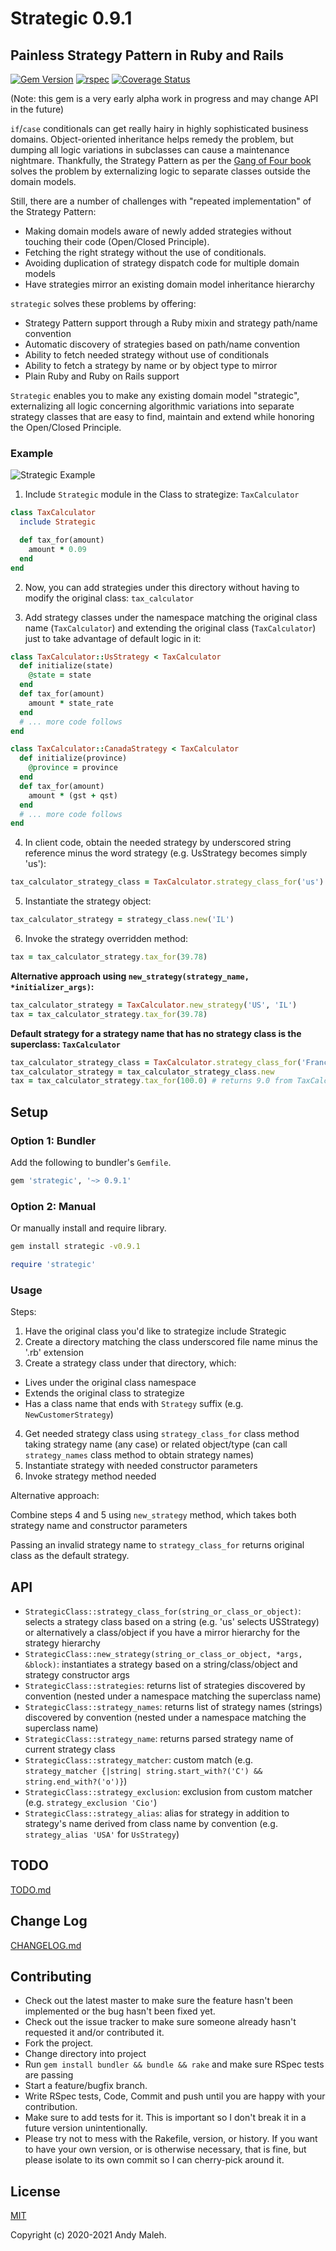 # Strategic 0.9.1
## Painless Strategy Pattern in Ruby and Rails
[![Gem Version](https://badge.fury.io/rb/strategic.svg)](http://badge.fury.io/rb/strategic)
[![rspec](https://github.com/AndyObtiva/strategic/actions/workflows/ruby.yml/badge.svg)](https://github.com/AndyObtiva/strategic/actions/workflows/ruby.yml)
[![Coverage Status](https://coveralls.io/repos/github/AndyObtiva/strategic/badge.svg?branch=master)](https://coveralls.io/github/AndyObtiva/strategic?branch=master)

(Note: this gem is a very early alpha work in progress and may change API in the future)

`if`/`case` conditionals can get really hairy in highly sophisticated business domains.
Object-oriented inheritance helps remedy the problem, but dumping all
logic variations in subclasses can cause a maintenance nightmare.
Thankfully, the Strategy Pattern as per the [Gang of Four book](https://www.amazon.com/Design-Patterns-Elements-Reusable-Object-Oriented/dp/0201633612) solves the problem by externalizing logic to
separate classes outside the domain models.

Still, there are a number of challenges with "repeated implementation" of the Strategy Pattern:
- Making domain models aware of newly added strategies without touching their
code (Open/Closed Principle).
- Fetching the right strategy without the use of conditionals.
- Avoiding duplication of strategy dispatch code for multiple domain models
- Have strategies mirror an existing domain model inheritance hierarchy

`strategic` solves these problems by offering:
- Strategy Pattern support through a Ruby mixin and strategy path/name convention
- Automatic discovery of strategies based on path/name convention
- Ability to fetch needed strategy without use of conditionals
- Ability to fetch a strategy by name or by object type to mirror
- Plain Ruby and Ruby on Rails support

`Strategic` enables you to make any existing domain model "strategic",
externalizing all logic concerning algorithmic variations into separate strategy
classes that are easy to find, maintain and extend while honoring the Open/Closed Principle.

### Example

<img src="strategic-example.png"
alt="Strategic Example" />

1. Include `Strategic` module in the Class to strategize: `TaxCalculator`

```ruby
class TaxCalculator
  include Strategic

  def tax_for(amount)
    amount * 0.09
  end
end
```

2. Now, you can add strategies under this directory without having to modify the original class: `tax_calculator`

3. Add strategy classes under the namespace matching the original class name (`TaxCalculator`) and extending the original class (`TaxCalculator`) just to take advantage of default logic in it:

```ruby
class TaxCalculator::UsStrategy < TaxCalculator
  def initialize(state)
    @state = state
  end
  def tax_for(amount)
    amount * state_rate
  end
  # ... more code follows
end

class TaxCalculator::CanadaStrategy < TaxCalculator
  def initialize(province)
    @province = province
  end
  def tax_for(amount)
    amount * (gst + qst)
  end
  # ... more code follows
end
```

4. In client code, obtain the needed strategy by underscored string reference minus the word strategy (e.g. UsStrategy becomes simply 'us'):

```ruby
tax_calculator_strategy_class = TaxCalculator.strategy_class_for('us')
```

5. Instantiate the strategy object:

```ruby
tax_calculator_strategy = strategy_class.new('IL')
```

6. Invoke the strategy overridden method:

```ruby
tax = tax_calculator_strategy.tax_for(39.78)
```

**Alternative approach using `new_strategy(strategy_name, *initializer_args)`:**

```ruby
tax_calculator_strategy = TaxCalculator.new_strategy('US', 'IL')
tax = tax_calculator_strategy.tax_for(39.78)
```

**Default strategy for a strategy name that has no strategy class is the superclass: `TaxCalculator`**

```ruby
tax_calculator_strategy_class = TaxCalculator.strategy_class_for('France')
tax_calculator_strategy = tax_calculator_strategy_class.new
tax = tax_calculator_strategy.tax_for(100.0) # returns 9.0 from TaxCalculator
```

## Setup

### Option 1: Bundler

Add the following to bundler's `Gemfile`.

```ruby
gem 'strategic', '~> 0.9.1'
```

### Option 2: Manual

Or manually install and require library.

```bash
gem install strategic -v0.9.1
```

```ruby
require 'strategic'
```

### Usage

Steps:
1. Have the original class you'd like to strategize include Strategic
2. Create a directory matching the class underscored file name minus the '.rb' extension
3. Create a strategy class under that directory, which:
 - Lives under the original class namespace
 - Extends the original class to strategize
 - Has a class name that ends with `Strategy` suffix (e.g. `NewCustomerStrategy`)
4. Get needed strategy class using `strategy_class_for` class method taking strategy name (any case) or related object/type (can call `strategy_names` class method to obtain strategy names)
5. Instantiate strategy with needed constructor parameters
6. Invoke strategy method needed

Alternative approach:

Combine steps 4 and 5 using `new_strategy` method, which takes both strategy name
and constructor parameters

Passing an invalid strategy name to `strategy_class_for` returns original class as the default
strategy.

## API

- `StrategicClass::strategy_class_for(string_or_class_or_object)`: selects a strategy class based on a string (e.g. 'us' selects USStrategy) or alternatively a class/object if you have a mirror hierarchy for the strategy hierarchy
- `StrategicClass::new_strategy(string_or_class_or_object, *args, &block)`: instantiates a strategy based on a string/class/object and strategy constructor args
- `StrategicClass::strategies`: returns list of strategies discovered by convention (nested under a namespace matching the superclass name)
- `StrategicClass::strategy_names`: returns list of strategy names (strings) discovered by convention (nested under a namespace matching the superclass name)
- `StrategicClass::strategy_name`: returns parsed strategy name of current strategy class
- `StrategicClass::strategy_matcher`: custom match (e.g. `strategy_matcher {|string| string.start_with?('C') && string.end_with?('o')}`)
- `StrategicClass::strategy_exclusion`: exclusion from custom matcher (e.g. `strategy_exclusion 'Cio'`)
- `StrategicClass::strategy_alias`: alias for strategy in addition to strategy's name derived from class name by convention (e.g. `strategy_alias 'USA'` for `UsStrategy`)

## TODO

[TODO.md](TODO.md)

## Change Log

[CHANGELOG.md](CHANGELOG.md)

## Contributing

* Check out the latest master to make sure the feature hasn't been implemented or the bug hasn't been fixed yet.
* Check out the issue tracker to make sure someone already hasn't requested it and/or contributed it.
* Fork the project.
* Change directory into project
* Run `gem install bundler && bundle && rake` and make sure RSpec tests are passing
* Start a feature/bugfix branch.
* Write RSpec tests, Code, Commit and push until you are happy with your contribution.
* Make sure to add tests for it. This is important so I don't break it in a future version unintentionally.
* Please try not to mess with the Rakefile, version, or history. If you want to have your own version, or is otherwise necessary, that is fine, but please isolate to its own commit so I can cherry-pick around it.

## License

[MIT](LICENSE.txt)

Copyright (c) 2020-2021 Andy Maleh.

